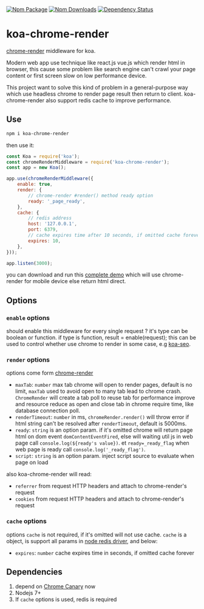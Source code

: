 [![Npm Package](https://img.shields.io/npm/v/koa-chrome-render.svg?style=flat-square)](https://www.npmjs.com/package/koa-chrome-render)
[![Npm Downloads](http://img.shields.io/npm/dm/koa-chrome-render.svg?style=flat-square)](https://www.npmjs.com/package/koa-chrome-render)
[![Dependency Status](https://david-dm.org/gwuhaolin/koa-chrome-render.svg?style=flat-square)](https://npmjs.org/package/koa-chrome-render)

# koa-chrome-render
[chrome-render](https://github.com/gwuhaolin/chrome-render) middleware for koa.

Modern web app use technique like react.js vue.js which render html in browser, this cause some problem like search engine can't crawl your page content or first screen slow on low performance device.

This project want to solve this kind of problem in a general-purpose way which use headless chrome to render page result then return to client.
koa-chrome-render also support redis cache to improve performance.

## Use
```bash
npm i koa-chrome-render
```
then use it:
```js
const Koa = require('koa');
const chromeRenderMiddleware = require('koa-chrome-render');
const app = new Koa();

app.use(chromeRenderMiddleware({
    enable: true,
    render: {
        // chrome-render #render() method ready option
        ready: '_page_ready',
    },
    cache: {
        // redis address
        host: '127.0.0.1',
        port: 6379,
        // cache expires time after 10 seconds, if omitted cache forever
        expires: 10,
    },
}));

app.listen(3000);
```
you can download and run this [complete demo](./demo/main.js) which will use chrome-render for mobile device else return html direct.

## Options

### `enable` options
should enable this middleware for every single request ? it's type can be boolean or function.
if type is function, result = enable(request);
this can be used to control whether use chrome to render in some case, e.g [koa-seo](https://github.com/gwuhaolin/koa-seo).

### `render` options
options come form [chrome-render](https://github.com/gwuhaolin/chrome-render#chromerendernew-method-support-options)
- `maxTab`: `number` max tab chrome will open to render pages, default is no limit, `maxTab` used to avoid open to many tab lead to chrome crash. `ChromeRender` will create a tab poll to reuse tab for performance improve and resource reduce as open and close tab in chrome require time, like database connection poll. 
- `renderTimeout`: `number` in ms, `chromeRender.render()` will throw error if html string can't be resolved after `renderTimeout`, default is 5000ms.
- `ready`: `string` is an option param. if it's omitted chrome will return page html on dom event `domContentEventFired`, else will waiting util js in web page call `console.log(${ready's value})`. et `ready=_ready_flag` when web page is ready call `console.log('_ready_flag')`.
- `script`: `string` is an option param. inject script source to evaluate when page on load

also koa-chrome-render will read:
- `referrer` from request HTTP headers and attach to chrome-render's request
- `cookies` from request HTTP headers and attach to chrome-render's request

### `cache` options
options `cache` is not required, if it's omitted will not use cache.
`cache` is a object, is support all params in [node redis driver](https://github.com/NodeRedis/node_redis#options-object-properties),
and below:
- `expires`: `number` cache expires time in seconds, if omitted cache forever

## Dependencies
1. depend on [Chrome Canary](https://www.google.com/chrome/browser/canary.html) now
2. Nodejs 7+
3. If `cache` options is used, redis is required